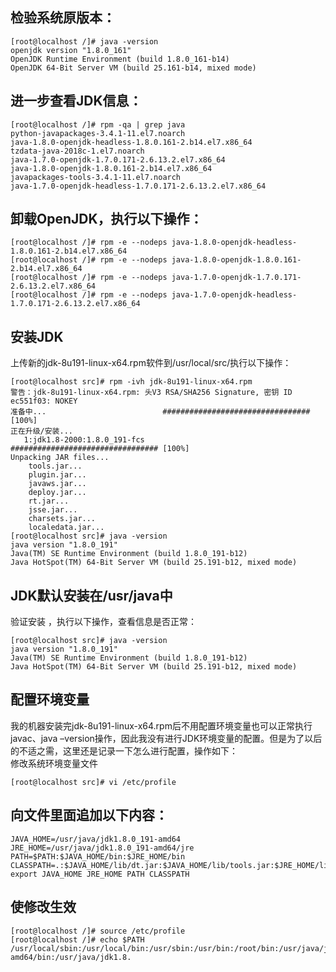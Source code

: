 ## 检验系统原版本：

~~~shell
[root@localhost /]# java -version
openjdk version "1.8.0_161"
OpenJDK Runtime Environment (build 1.8.0_161-b14)
OpenJDK 64-Bit Server VM (build 25.161-b14, mixed mode)
~~~

## 进一步查看JDK信息：

~~~shell
[root@localhost /]# rpm -qa | grep java
python-javapackages-3.4.1-11.el7.noarch
java-1.8.0-openjdk-headless-1.8.0.161-2.b14.el7.x86_64
tzdata-java-2018c-1.el7.noarch
java-1.7.0-openjdk-1.7.0.171-2.6.13.2.el7.x86_64
java-1.8.0-openjdk-1.8.0.161-2.b14.el7.x86_64
javapackages-tools-3.4.1-11.el7.noarch
java-1.7.0-openjdk-headless-1.7.0.171-2.6.13.2.el7.x86_64
~~~

## 卸载OpenJDK，执行以下操作：

~~~shell
[root@localhost /]# rpm -e --nodeps java-1.8.0-openjdk-headless-1.8.0.161-2.b14.el7.x86_64
[root@localhost /]# rpm -e --nodeps java-1.8.0-openjdk-1.8.0.161-2.b14.el7.x86_64
[root@localhost /]# rpm -e --nodeps java-1.7.0-openjdk-1.7.0.171-2.6.13.2.el7.x86_64
[root@localhost /]# rpm -e --nodeps java-1.7.0-openjdk-headless-1.7.0.171-2.6.13.2.el7.x86_64
~~~

## 安装JDK
上传新的jdk-8u191-linux-x64.rpm软件到/usr/local/src/执行以下操作：

~~~shell
[root@localhost src]# rpm -ivh jdk-8u191-linux-x64.rpm 
警告：jdk-8u191-linux-x64.rpm: 头V3 RSA/SHA256 Signature, 密钥 ID ec551f03: NOKEY
准备中...                          ################################# [100%]
正在升级/安装...
   1:jdk1.8-2000:1.8.0_191-fcs        ################################# [100%]
Unpacking JAR files...
	tools.jar...
	plugin.jar...
	javaws.jar...
	deploy.jar...
	rt.jar...
	jsse.jar...
	charsets.jar...
	localedata.jar...
[root@localhost src]# java -version
java version "1.8.0_191"
Java(TM) SE Runtime Environment (build 1.8.0_191-b12)
Java HotSpot(TM) 64-Bit Server VM (build 25.191-b12, mixed mode)
~~~

## JDK默认安装在/usr/java中
验证安装 ，执行以下操作，查看信息是否正常：

~~~shell
[root@localhost src]# java -version
java version "1.8.0_191"
Java(TM) SE Runtime Environment (build 1.8.0_191-b12)
Java HotSpot(TM) 64-Bit Server VM (build 25.191-b12, mixed mode)
~~~

## 配置环境变量  
我的机器安装完jdk-8u191-linux-x64.rpm后不用配置环境变量也可以正常执行javac、java –version操作，因此我没有进行JDK环境变量的配置。但是为了以后的不适之需，这里还是记录一下怎么进行配置，操作如下：  
修改系统环境变量文件

~~~shell
[root@localhost src]# vi /etc/profile
~~~

## 向文件里面追加以下内容：

~~~shell
JAVA_HOME=/usr/java/jdk1.8.0_191-amd64
JRE_HOME=/usr/java/jdk1.8.0_191-amd64/jre
PATH=$PATH:$JAVA_HOME/bin:$JRE_HOME/bin
CLASSPATH=.:$JAVA_HOME/lib/dt.jar:$JAVA_HOME/lib/tools.jar:$JRE_HOME/lib
export JAVA_HOME JRE_HOME PATH CLASSPATH
~~~

## 使修改生效

~~~shell
[root@localhost /]# source /etc/profile
[root@localhost /]# echo $PATH
/usr/local/sbin:/usr/local/bin:/usr/sbin:/usr/bin:/root/bin:/usr/java/jdk1.8.0_191-amd64/bin:/usr/java/jdk1.8.
~~~

